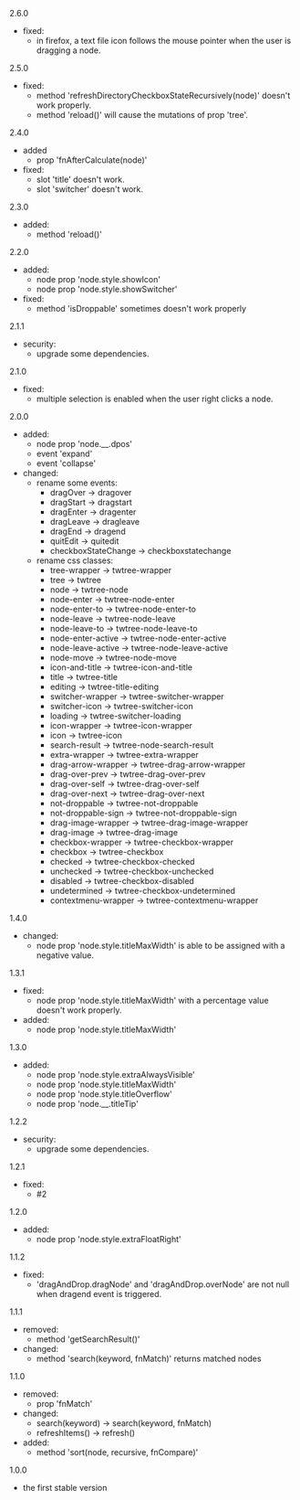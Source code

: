 2.6.0
- fixed:
    - in firefox, a text file icon follows the mouse pointer when the user is dragging a node.

2.5.0  
- fixed:  
    - method 'refreshDirectoryCheckboxStateRecursively(node)' doesn't work properly.  
    - method 'reload()' will cause the mutations of prop 'tree'.

2.4.0
- added
    - prop 'fnAfterCalculate(node)'
- fixed: 
    - slot 'title' doesn't work.
    - slot 'switcher' doesn't work.

2.3.0
- added:
    - method 'reload()'

2.2.0
- added:
    - node prop 'node.style.showIcon'
    - node prop 'node.style.showSwitcher'
- fixed:
    - method 'isDroppable' sometimes doesn't work properly 

2.1.1
- security:
    - upgrade some dependencies.

2.1.0
- fixed: 
    - multiple selection is enabled when the user right clicks a node.

2.0.0
- added:
    - node prop 'node.__.dpos'
    - event 'expand'
    - event 'collapse'
- changed:
    - rename some events: 
        - dragOver  -> dragover
        - dragStart -> dragstart
        - dragEnter -> dragenter
        - dragLeave -> dragleave
        - dragEnd   -> dragend
        - quitEdit  -> quitedit
        - checkboxStateChange -> checkboxstatechange
    - rename css classes:
        - tree-wrapper        -> twtree-wrapper
        - tree                -> twtree
        - node                -> twtree-node
        - node-enter          -> twtree-node-enter
        - node-enter-to       -> twtree-node-enter-to
        - node-leave          -> twtree-node-leave
        - node-leave-to       -> twtree-node-leave-to
        - node-enter-active   -> twtree-node-enter-active
        - node-leave-active   -> twtree-node-leave-active
        - node-move           -> twtree-node-move
        - icon-and-title      -> twtree-icon-and-title
        - title               -> twtree-title
        - editing             -> twtree-title-editing
        - switcher-wrapper    -> twtree-switcher-wrapper
        - switcher-icon       -> twtree-switcher-icon
        - loading             -> twtree-switcher-loading
        - icon-wrapper        -> twtree-icon-wrapper
        - icon                -> twtree-icon
        - search-result       -> twtree-node-search-result
        - extra-wrapper       -> twtree-extra-wrapper
        - drag-arrow-wrapper  -> twtree-drag-arrow-wrapper
        - drag-over-prev      -> twtree-drag-over-prev
        - drag-over-self      -> twtree-drag-over-self
        - drag-over-next      -> twtree-drag-over-next
        - not-droppable       -> twtree-not-droppable
        - not-droppable-sign  -> twtree-not-droppable-sign
        - drag-image-wrapper  -> twtree-drag-image-wrapper
        - drag-image          -> twtree-drag-image
        - checkbox-wrapper    -> twtree-checkbox-wrapper
        - checkbox            -> twtree-checkbox
        - checked             -> twtree-checkbox-checked
        - unchecked           -> twtree-checkbox-unchecked
        - disabled            -> twtree-checkbox-disabled
        - undetermined        -> twtree-checkbox-undetermined
        - contextmenu-wrapper -> twtree-contextmenu-wrapper

1.4.0
- changed: 
    - node prop 'node.style.titleMaxWidth' is able to be assigned with a negative value.

1.3.1
- fixed: 
    - node prop 'node.style.titleMaxWidth' with a percentage value doesn't work properly.
- added:
    - node prop 'node.style.titleMaxWidth'

1.3.0
- added:
    - node prop 'node.style.extraAlwaysVisible'
    - node prop 'node.style.titleMaxWidth'
    - node prop 'node.style.titleOverflow'
    - node prop 'node.__.titleTip'

1.2.2
- security:
    - upgrade some dependencies.

1.2.1
- fixed: 
    - #2

1.2.0
- added:
    - node prop 'node.style.extraFloatRight'

1.1.2
- fixed: 
    - 'dragAndDrop.dragNode' and 'dragAndDrop.overNode' are not null when dragend event is triggered.

1.1.1
- removed:
    - method 'getSearchResult()'
- changed:
    - method 'search(keyword, fnMatch)' returns matched nodes

1.1.0
- removed:
    - prop 'fnMatch'
- changed:
    - search(keyword) -> search(keyword, fnMatch)
    - refreshItems() -> refresh()
- added:
    - method 'sort(node, recursive, fnCompare)'

1.0.0
- the first stable version
